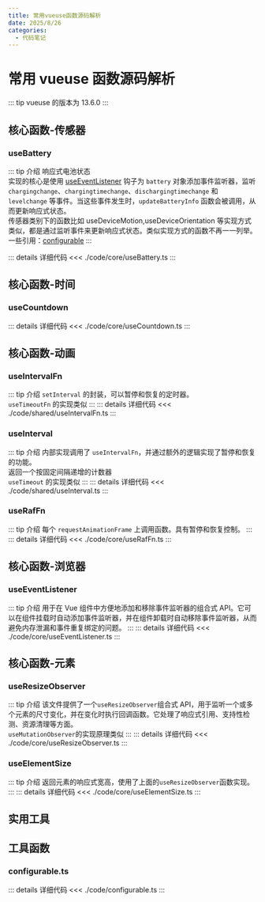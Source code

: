 ```yaml
---
title: 常用vueuse函数源码解析
date: 2025/8/26
categories:
  - 代码笔记
---
```


# 常用 vueuse 函数源码解析

::: tip
vueuse 的版本为 13.6.0
:::

## 核心函数-传感器

### useBattery

::: tip 介绍
响应式电池状态  
实现的核心是使用 [useEventListener](#useeventlistener) 钩子为 `battery` 对象添加事件监听器，监听 `chargingchange`、`chargingtimechange`、`dischargingtimechange` 和 `levelchange` 等事件。当这些事件发生时，`updateBatteryInfo` 函数会被调用，从而更新响应式状态。  
传感器类别下的函数比如 useDeviceMotion,useDeviceOrientation 等实现方式类似，都是通过监听事件来更新响应式状态。类似实现方式的函数不再一一列举。  
一些引用：[configurable](#configurable-ts)
:::

::: details 详细代码
<<< ./code/core/useBattery.ts
:::

## 核心函数-时间

### useCountdown

::: details 详细代码
<<< ./code/core/useCountdown.ts
:::

## 核心函数-动画

### useIntervalFn

::: tip 介绍
`setInterval` 的封装，可以暂停和恢复的定时器。  
`useTimeoutFn` 的实现类似
:::
::: details 详细代码
<<< ./code/shared/useIntervalFn.ts
:::

### useInterval

::: tip 介绍
内部实现调用了 `useIntervalFn`，并通过额外的逻辑实现了暂停和恢复的功能。  
返回一个按固定间隔递增的计数器  
`useTimeout` 的实现类似
:::
::: details 详细代码
<<< ./code/shared/useInterval.ts
:::

### useRafFn

::: tip 介绍
每个 `requestAnimationFrame` 上调用函数。具有暂停和恢复控制。
:::
::: details 详细代码
<<< ./code/core/useRafFn.ts
:::

## 核心函数-浏览器

### useEventListener

::: tip 介绍
用于在 Vue 组件中方便地添加和移除事件监听器的组合式 API。它可以在组件挂载时自动添加事件监听器，并在组件卸载时自动移除事件监听器，从而避免内存泄漏和事件重复绑定的问题。
:::
::: details 详细代码
<<< ./code/core/useEventListener.ts
:::

## 核心函数-元素

### useResizeObserver

::: tip 介绍
该文件提供了一个`useResizeObserver`组合式 API，用于监听一个或多个元素的尺寸变化，并在变化时执行回调函数。它处理了响应式引用、支持性检测、资源清理等方面。  
`useMutationObserver`的实现原理类似
:::
::: details 详细代码
<<< ./code/core/useResizeObserver.ts
:::

### useElementSize

::: tip 介绍
返回元素的响应式宽高，使用了上面的`useResizeObserver`函数实现。  
:::
::: details 详细代码
<<< ./code/core/useElementSize.ts
:::
## 实用工具

## 工具函数

### configurable.ts

::: details 详细代码
<<< ./code/configurable.ts
:::

